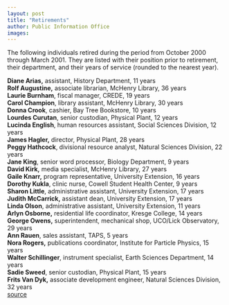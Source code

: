 ```yaml
---
layout: post
title: "Retirements"
author: Public Information Office
images:
---
```


The following individuals retired during the period from October 2000 through March 2001. They are listed with their position prior to retirement, their department, and their years of service (rounded to the nearest year).  
  
**Diane Arias,** assistant, History Department, 11 years  
**Rolf Augustine,** associate librarian, McHenry Library, 36 years  
**Laurie Burnham**, fiscal manager, CREDE, 19 years  
**Carol Champion**, library assistant, McHenry Library, 30 years  
**Donna Crook**, cashier, Bay Tree Bookstore, 10 years  
**Lourdes Curutan**, senior custodian, Physical Plant, 12 years  
**Lucinda English**, human resources assistant, Social Sciences Division, 12 years  
**James Hagler,** director, Physical Plant, 28 years  
**Peggy Hathcock**, divisional resource analyst, Natural Sciences Division, 22 years  
**Jane King**, senior word processor, Biology Department, 9 years  
**David Kirk,** media specialist, McHenry Library, 27 years  
**Gaile Knarr,** program representative, University Extension, 16 years  
**Dorothy Kukla**, clinic nurse, Cowell Student Health Center, 9 years  
**Sharon Little**, administrative assistant, University Extension, 17 years  
**Judith McCarrick,** assistant dean, University Extension, 17 years  
**Linda Olson**, administrative assistant, University Extension, 11 years  
**Arlyn Osborne,** residential life coordinator, Kresge College, 14 years  
**George Owens,** superintendent, mechanical shop, UCO/Lick Observatory, 29 years  
**Ann Rauen**, sales assistant, TAPS, 5 years  
**Nora Rogers,** publications coordinator, Institute for Particle Physics, 15 years  
**Walter Schillinger**, instrument specialist, Earth Sciences Department, 14 years  
**Sadie Sweed**, senior custodian, Physical Plant, 15 years  
**Frits Van Dyk,** associate development engineer, Natural Sciences Division, 32 years  
[source](http://www1.ucsc.edu/currents/00-01/04-02/retirements.html "Permalink to retirements")

